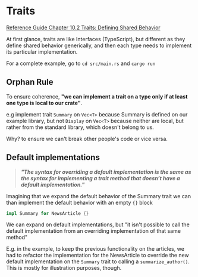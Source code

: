 # Traits

[Reference Guide Chapter 10.2 Traits: Defining Shared Behavior](https://rust-book.cs.brown.edu/ch10-02-traits.html)

At first glance, traits are like Interfaces (TypeScript), but different as they define shared behavior generically, and then each type needs to implement its particular implementation.

For a complete example, go to `cd src/main.rs` and `cargo run`


## Orphan Rule

To ensure coherence, **"we can implement a trait on a type only if at least one type is local to our crate"**.

e.g implement trait `Summary` on `Vec<T>` because Summary is defined on our example library, but not `Display` on `Vec<T>` because neither are local, but rather from the standard library, which doesn't belong to us.

Why? to ensure we can't break other people's code or vice versa.

## Default implementations

>***"The syntax for overriding a default implementation is the same as the syntax for implementing a trait method that doesn’t have a default implementation."***

Imagining that we expand the default behavior of the Summary trait we can than implement the default behavior with an empty `{}` block

```rust
impl Summary for NewsArticle {}
```

We can expand on default implementations, but "it isn't possible to call the default implementation from an overriding implementation of that same method"

E.g. in the example, to keep the previous functionality on the articles, we had to refactor the implementation for the NewsArticle to override the new default implementation on the `Summary` trait to calling a `summarize_author()`. This is mostly for illustration purposes, though.
